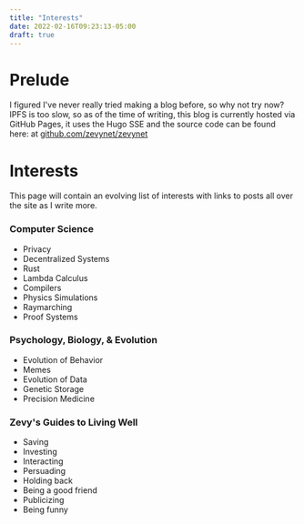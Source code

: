 ```yaml
---
title: "Interests"
date: 2022-02-16T09:23:13-05:00
draft: true
---
```


# Prelude

I figured I've never really tried making a blog before, so why not try now? IPFS is too slow, so as of the time of writing, this blog is currently hosted via GitHub Pages, it uses the Hugo SSE and the source code can be found here: at [github.com/zevynet/zevynet](https://github.com/zevynet/zevynet)

# Interests

This page will contain an evolving list of interests with links to posts all over the site as I write more.

### Computer Science
 - Privacy
 - Decentralized Systems
 - Rust
 - Lambda Calculus
 - Compilers
 - Physics Simulations
 - Raymarching
 - Proof Systems

### Psychology, Biology, & Evolution
 - Evolution of Behavior
 - Memes
 - Evolution of Data
 - Genetic Storage
 - Precision Medicine

### 

### Zevy's Guides to Living Well
 - Saving
 - Investing
 - Interacting
 - Persuading
 - Holding back
 - Being a good friend
 - Publicizing
 - Being funny
